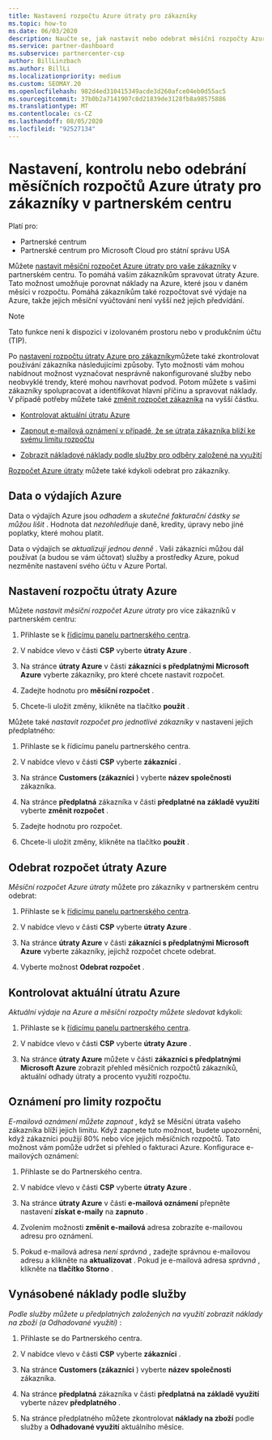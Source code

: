 ```yaml
---
title: Nastavení rozpočtu Azure útraty pro zákazníky
ms.topic: how-to
ms.date: 06/03/2020
description: Naučte se, jak nastavit nebo odebrat měsíční rozpočty Azure útraty pro vaše zákazníky, a také zobrazit data o výdajích Azure a nastavit oznámení týkající se rozpočtu.
ms.service: partner-dashboard
ms.subservice: partnercenter-csp
author: BillLinzbach
ms.author: BillLi
ms.localizationpriority: medium
ms.custom: SEOMAY.20
ms.openlocfilehash: 982d4ed310415349acde3d260afce04eb0d55ac5
ms.sourcegitcommit: 37b0b2a7141907c8d21839de3128fb8a98575886
ms.translationtype: MT
ms.contentlocale: cs-CZ
ms.lasthandoff: 08/05/2020
ms.locfileid: "92527134"
---
```

# <a name="set-check-or-remove-monthly-azure-spending-budgets-for-customers-in-partner-center"></a>Nastavení, kontrolu nebo odebrání měsíčních rozpočtů Azure útraty pro zákazníky v partnerském centru

Platí pro:

- Partnerské centrum
- Partnerské centrum pro Microsoft Cloud pro státní správu USA

Můžete [nastavit měsíční rozpočet Azure útraty pro vaše zákazníky](#set-azure-spending-budget) v partnerském centru. To pomáhá vašim zákazníkům spravovat útraty Azure. Tato možnost umožňuje porovnat náklady na Azure, které jsou v daném měsíci v rozpočtu. Pomáhá zákazníkům také rozpočtovat své výdaje na Azure, takže jejich měsíční vyúčtování není vyšší než jejich předvídání.

> [!NOTE]  
> Tato funkce není k dispozici v izolovaném prostoru nebo v produkčním účtu (TIP).

Po [nastavení rozpočtu útraty Azure pro zákazníky](#set-azure-spending-budget)můžete také zkontrolovat používání zákazníka následujícími způsoby. Tyto možnosti vám mohou nabídnout možnost vyznačovat nesprávně nakonfigurované služby nebo neobvyklé trendy, které mohou navrhovat podvod. Potom můžete s vašimi zákazníky spolupracovat a identifikovat hlavní příčinu a spravovat náklady. V případě potřeby můžete také [změnit rozpočet zákazníka](#set-azure-spending-budget) na vyšší částku.

- [Kontrolovat aktuální útratu Azure](#check-current-azure-spending)

- [Zapnout e-mailová oznámení v případě, že se útrata zákazníka blíží ke svému limitu rozpočtu](#notifications-for-budget-limits)

- [Zobrazit nákladové náklady podle služby pro odběry založené na využití](#itemized-costs-by-service)

[Rozpočet Azure útraty](#remove-azure-spending-budget) můžete také kdykoli odebrat pro zákazníky.

## <a name="azure-spending-data"></a>Data o výdajích Azure

Data o výdajích Azure jsou *odhadem* a *skutečné fakturační částky se můžou lišit* . Hodnota dat *nezohledňuje* daně, kredity, úpravy nebo jiné poplatky, které mohou platit.

Data o výdajích se *aktualizují jednou denně* . Vaši zákazníci můžou dál používat (a budou se vám účtovat) služby a prostředky Azure, pokud nezměníte nastavení svého účtu v Azure Portal.

## <a name="set-azure-spending-budget"></a>Nastavení rozpočtu útraty Azure

Můžete *nastavit měsíční rozpočet Azure útraty* pro více zákazníků v partnerském centru:

1. Přihlaste se k [řídicímu panelu partnerského centra](https://partner.microsoft.com/dashboard/).

2. V nabídce vlevo v části **CSP** vyberte **útraty Azure** .

3. Na stránce **útraty Azure** v části **zákazníci s předplatnými Microsoft Azure** vyberte zákazníky, pro které chcete nastavit rozpočet.

4. Zadejte hodnotu pro **měsíční rozpočet** .

5. Chcete-li uložit změny, klikněte na tlačítko **použít** .

Můžete také *nastavit rozpočet pro jednotlivé zákazníky* v nastavení jejich předplatného:

1. Přihlaste se k řídicímu panelu partnerského centra.

2. V nabídce vlevo v části **CSP** vyberte **zákazníci** .

3. Na stránce **Customers (zákazníci** ) vyberte **název společnosti** zákazníka.

4. Na stránce **předplatná** zákazníka v části **předplatné na základě využití** vyberte **změnit rozpočet** .

5. Zadejte hodnotu pro rozpočet.

6. Chcete-li uložit změny, klikněte na tlačítko **použít** .

## <a name="remove-azure-spending-budget"></a>Odebrat rozpočet útraty Azure

*Měsíční rozpočet Azure útraty* můžete pro zákazníky v partnerském centru odebrat:

1. Přihlaste se k [řídicímu panelu partnerského centra](https://partner.microsoft.com/dashboard/).

2. V nabídce vlevo v části **CSP** vyberte **útraty Azure** .

3. Na stránce **útraty Azure** v části **zákazníci s předplatnými Microsoft Azure** vyberte zákazníky, jejichž rozpočet chcete odebrat.

4. Vyberte možnost **Odebrat rozpočet** .

## <a name="check-current-azure-spending"></a>Kontrolovat aktuální útratu Azure

*Aktuální výdaje na Azure a měsíční rozpočty můžete sledovat* kdykoli:

1. Přihlaste se k [řídicímu panelu partnerského centra](https://partner.microsoft.com/dashboard/).

2. V nabídce vlevo v části **CSP** vyberte **útraty Azure** .

3. Na stránce **útraty Azure** můžete v části **zákazníci s předplatnými Microsoft Azure** zobrazit přehled měsíčních rozpočtů zákazníků, aktuální odhady útraty a procento využití rozpočtu.

## <a name="notifications-for-budget-limits"></a>Oznámení pro limity rozpočtu

*E-mailová oznámení můžete zapnout* , když se Měsíční útrata vašeho zákazníka blíží jejich limitu. Když zapnete tuto možnost, budete upozorněni, když zákazníci použijí 80% nebo více jejich měsíčních rozpočtů. Tato možnost vám pomůže udržet si přehled o fakturaci Azure. Konfigurace e-mailových oznámení:

1. Přihlaste se do Partnerského centra.

2. V nabídce vlevo v části **CSP** vyberte **útraty Azure** .

3. Na stránce **útraty Azure** v části **e-mailová oznámení** přepněte nastavení **získat e-maily** na **zapnuto** .

4. Zvolením možnosti **změnit e-mailová** adresa zobrazíte e-mailovou adresu pro oznámení.

5. Pokud e-mailová adresa *není správná* , zadejte správnou e-mailovou adresu a klikněte na **aktualizovat** . Pokud je e-mailová adresa *správná* , klikněte na **tlačítko Storno** .

## <a name="itemized-costs-by-service"></a>Vynásobené náklady podle služby

*Podle služby můžete u předplatných založených na využití zobrazit náklady na zboží (a Odhadované využití)* :

1. Přihlaste se do Partnerského centra.

2. V nabídce vlevo v části **CSP** vyberte **zákazníci** .

3. Na stránce **Customers (zákazníci** ) vyberte **název společnosti** zákazníka.

4. Na stránce **předplatná** zákazníka v části **předplatná na základě využití** vyberte název **předplatného** .

5. Na stránce předplatného můžete zkontrolovat **náklady na zboží** podle služby a **Odhadované využití** aktuálního měsíce.
